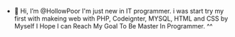 - 👋 Hi, I’m @HollowPoor
I'm just new in IT programmer.
i was start try my first with makeing web with PHP, Codeignter, MYSQL, HTML and CSS by Myself I Hope I can Reach My Goal To Be Master In Programmer. ^^
<!---
HollowPoor/HollowPoor is a ✨ special ✨ repository because its `README.md` (this file) appears on your GitHub profile.
You can click the Preview link to take a look at your changes.
--->
